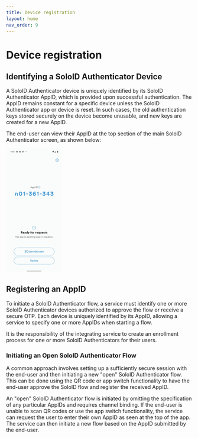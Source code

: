```yaml
---
title: Device registration
layout: home
nav_order: 9
---
```


# Device registration

## Identifying a SoloID Authenticator Device

A SoloID Authenticator device is uniquely identified by its SoloID Authenticator AppID, which is provided upon successful authentication. The AppID remains constant for a specific device unless the SoloID Authenticator app or device is reset. In such cases, the old authentication keys stored securely on the device become unusable, and new keys are created for a new AppID.

The end-user can view their AppID at the top section of the main SoloID Authenticator screen, as shown below:

<div>
  <img width="30%" src="images/soloid_main_1.jpg"/>
</div>

## Registering an AppID

To initiate a SoloID Authenticator flow, a service must identify one or more SoloID Authenticator devices authorized to approve the flow or receive a secure OTP. Each device is uniquely identified by its AppID, allowing a service to specify one or more AppIDs when starting a flow.

It is the responsibility of the integrating service to create an enrollment process for one or more SoloID Authenticators for their users.

### Initiating an Open SoloID Authenticator Flow

A common approach involves setting up a sufficiently secure session with the end-user and then initiating a new "open" SoloID Authenticator flow. This can be done using the QR code or app switch functionality to have the end-user approve the SoloID flow and register the received AppID.

An "open" SoloID Authenticator flow is initiated by omitting the specification of any particular AppIDs and requires channel binding. If the end-user is unable to scan QR codes or use the app switch functionality, the service can request the user to enter their own AppID as seen at the top of the app. The service can then initiate a new flow based on the AppID submitted by the end-user.

